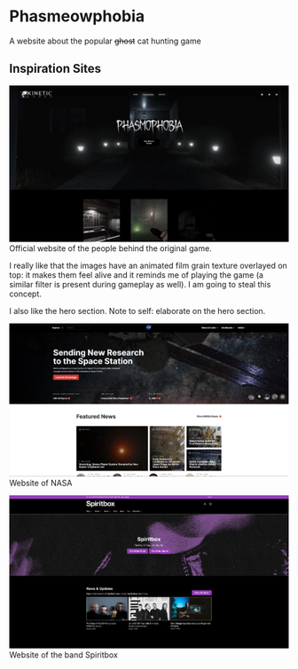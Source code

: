 # Phasmeowphobia
A website about the popular ~~ghost~~ cat hunting game

## Inspiration Sites
<a href="https://www.kineticgames.co.uk/">![Kinetic Games](./docs/inspiration-kineticgames.JPG)</a>
Official website of the people behind the original game.

I really like that the images have an animated film grain texture overlayed on top:
it makes them feel alive and it reminds me of playing the game (a similar filter is present during gameplay as well).
I am going to steal this concept.

I also like the hero section. Note to self: elaborate on the hero section.

<a href="https://www.nasa.gov/">![NASA](./docs/inspiration-nasa.JPG)</a>
Website of NASA

<a href="https://www.spiritbox.com/">![Spiritbox](./docs/inspiration-spiritbox.JPG)</a>
Website of the band Spiritbox

